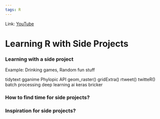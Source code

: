 ```yaml
---
tags: R
---
```

Link: [YouTube](https://www.youtube.com/watch?v=oOG-aXP_ICI)

# Learning R with Side Projects

### Learning with a side project
Example:
Drinking games,
Random fun stuff

tidytext
gganime
Phylopic API
geom_raster()
gridExtra()
rtweet()
twitteR()
batch processing
deep learning
ai
keras
bricker

### How to find time for side projects?
### Inspiration for side projects?